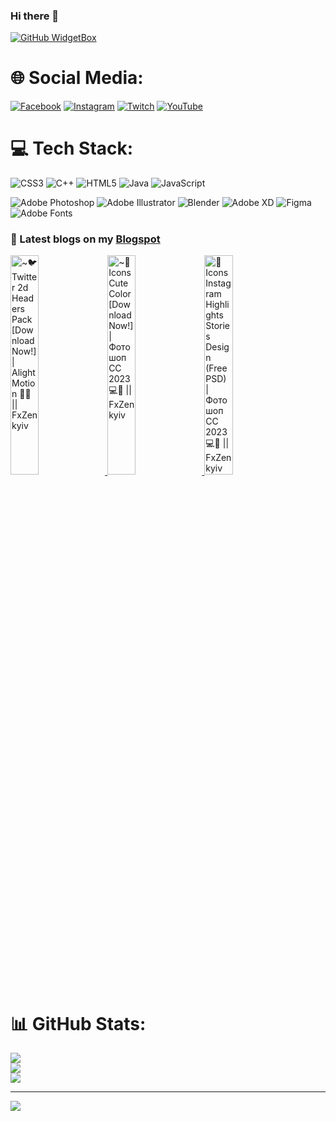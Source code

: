 ### Hi there 👋

<!--
**yarosla4vikfx/yarosla4vikfx** is a ✨ _special_ ✨ repository because its `README.md` (this file) appears on your GitHub profile.

Here are some ideas to get you started:

- 🔭 I’m currently working on ...
- 🌱 I’m currently learning ...
- 👯 I’m looking to collaborate on ...
- 🤔 I’m looking for help with ...
- 💬 Ask me about ...
- 📫 How to reach me: ...
- 😄 Pronouns: ...
- ⚡ Fun fact: ...
-->

[![GitHub WidgetBox](https://github-widgetbox.vercel.app/api/profile?username=yarosla4vikfx&data=followers,repositories,stars,commits&theme=darkmode)](https://github.com/yarosla4vikfx)


# 🌐 Social Media:
[![Facebook](https://img.shields.io/badge/Facebook-%231877F2.svg?logo=Facebook&logoColor=white)](https://facebook.com/zenkyivfx2d) [![Instagram](https://img.shields.io/badge/Instagram-%23E4405F.svg?logo=Instagram&logoColor=white)](https://instagram.com/y.a.r.o.s.l.a.v._2.0.0.3/) [![Twitch](https://img.shields.io/badge/Twitch-%239146FF.svg?logo=Twitch&logoColor=white)](https://twitch.tv/zenkyivfx2d) [![YouTube](https://img.shields.io/badge/YouTube-%23FF0000.svg?logo=YouTube&logoColor=white)](https://youtube.com/@UCLwc0P7LcZXrzLqIInN9iXQ)



# 💻 Tech Stack:
![CSS3](https://img.shields.io/badge/css3-%231572B6.svg?style=for-the-badge&logo=css3&logoColor=white) ![C++](https://img.shields.io/badge/c++-%2300599C.svg?style=for-the-badge&logo=c%2B%2B&logoColor=white)  ![HTML5](https://img.shields.io/badge/html5-%23E34F26.svg?style=for-the-badge&logo=html5&logoColor=white) ![Java](https://img.shields.io/badge/java-%23ED8B00.svg?style=for-the-badge&logo=openjdk&logoColor=white) ![JavaScript](https://img.shields.io/badge/javascript-%23323330.svg?style=for-the-badge&logo=javascript&logoColor=%23F7DF1E)

![Adobe Photoshop](https://img.shields.io/badge/adobe%20photoshop-%2331A8FF.svg?style=for-the-badge&logo=adobe%20photoshop&logoColor=white) ![Adobe Illustrator](https://img.shields.io/badge/adobe%20illustrator-%23FF9A00.svg?style=for-the-badge&logo=adobe%20illustrator&logoColor=white) ![Blender](https://img.shields.io/badge/blender-%23F5792A.svg?style=for-the-badge&logo=blender&logoColor=white) ![Adobe XD](https://img.shields.io/badge/Adobe%20XD-470137?style=for-the-badge&logo=Adobe%20XD&logoColor=#FF61F6) ![Figma](https://img.shields.io/badge/figma-%23F24E1E.svg?style=for-the-badge&logo=figma&logoColor=white) ![Adobe Fonts](https://img.shields.io/badge/Adobe%20Fonts-000B1D.svg?style=for-the-badge&logo=Adobe%20Fonts&logoColor=white)


### 🚀 Latest blogs on my [Blogspot](https://zenkyivfx.blogspot.com)

<a href='https://zenkyivfx.blogspot.com/2024/04/twitter-2d-headers-pack-download-now.html' target='_blank'>
  <img width='30%' src='https://blogger.googleusercontent.com/img/b/R29vZ2xl/AVvXsEiYSR7UKTrk7ZQvzCap99URoNcF7AExp39v0tcK_4ZG1dWlHXCBDYbA7cIjzewNwKTAC7gHB-FuqbYDS-_Y7apBVhPGrC_KjEyTBiuDkbEiRaxRVNxO_kY9Wu0Ff9ChWC_72wJqhMMGWNq-1mXcj4q3UMbgR2OjWH2-nfz0lkYh4UK7UjUb6_4rp_wOLeo/s1920/New%20Project%2049%20%5B5A88A16%5D.png' alt='~🐦 Twitter 2d Headers Pack [Download Now!] | Alight Motion 📱💙 || FxZenkyiv' />
</a>
<a href='https://zenkyivfx.blogspot.com/2024/04/icons-cute-color-download-now-cc-2023.html' target='_blank'>
  <img width='30%' src='https://blogger.googleusercontent.com/img/b/R29vZ2xl/AVvXsEjwcY2gjkHa3Ri2PSgayFmf8ewExg1yi8fl4GfLog0IBKtncXVUocOiMnK_6T6FDvjSqUiaRfULcEraFRiJoLJCrZxI2iWtl19HSE4E6BqJYcddFxwT8i7R9M1zBseJgwHlqH5k8DjwpwKLmy_ZMF1SE3czgJ4OzediE4DRAopP9R8aRP0_MOiwSCPC9UU/s1920/New%20Project%2026%20%5BD736885%5D.png' alt='~🎁 Icons Cute Color [Download Now!] | Фотошоп CC 2023 💻💙 || FxZenkyiv' />
</a>
<a href='https://zenkyivfx.blogspot.com/2024/04/icons-instagram-highlights-stories.html' target='_blank'>
  <img width='30%' src='https://blogger.googleusercontent.com/img/b/R29vZ2xl/AVvXsEijDllyCxfK_B_p8cP5hHsW2cIYa3_J6KUrAZDzSL0cmF3hBiMKGVzcHuhlYHK18sV2z3e24homMFOAxgvj-6cFusrxbv-Ni2h5eLmhA6tKxH2cXpB0oLDxyRvcEGnrZ7wdUSBQVHYw7LHeZ3jLLJZS89AiPnSKaFAyyTq11UnNFvmIzUXzb259eKBG1PU/s1920/thumbnail.png' alt='🗿 Icons Instagram Highlights Stories Design (Free PSD) | Фотошоп CC 2023 💻💙 || FxZenkyiv' />
</a>




# 📊 GitHub Stats:
![](https://github-readme-stats.vercel.app/api?username=yarosla4vikfx&theme=tokyonight&hide_border=false&include_all_commits=false&count_private=false)<br/>
![](https://github-readme-streak-stats.herokuapp.com/?user=yarosla4vikfx&theme=tokyonight&hide_border=false)<br/>
![](https://github-readme-stats.vercel.app/api/top-langs/?username=yarosla4vikfx&theme=tokyonight&hide_border=false&include_all_commits=false&count_private=false&layout=compact)

---
[![](https://visitcount.itsvg.in/api?id=yarosla4vikfx&icon=0&color=0)](https://visitcount.itsvg.in)

<!-- Proudly created with GPRM ( https://gprm.itsvg.in ) -->
